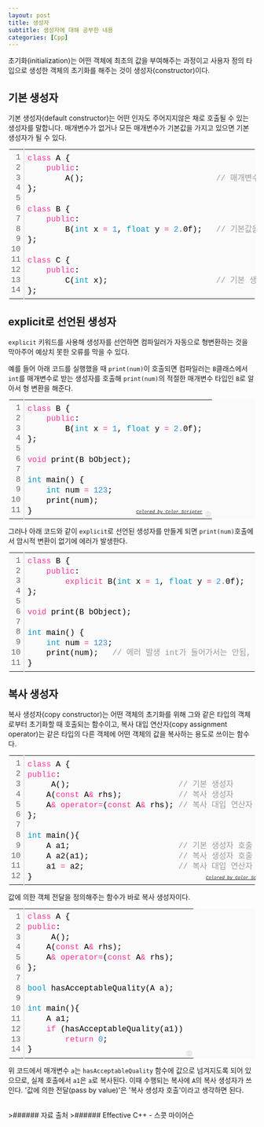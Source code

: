```yaml
---
layout: post
title: 생성자
subtitle: 생성자에 대해 공부한 내용
categories: [Cpp]
---
```

<p>초기화(initialization)는 어떤 객체에 최초의 값을 부여해주는 과정이고 사용자 정의 타입으로 생성한 객체의 초기화를 해주는 것이 생성자(constructor)이다.</p>
                        
<h2 class="section-heading">기본 생성자</h2>
<p>기본 생성자(default constructor)는 어떤 인자도 주어지지않은 채로 호출될 수 있는 생성자를 말합니다. 매개변수가 없거나 모든 매개변수가 기본값을 가지고 있으면 기본 생성자가 될 수 있다.</p>
<div class="colorscripter-code" style="color:#010101;font-family:Consolas, 'Liberation Mono', Menlo, Courier, monospace !important; position:relative !important;overflow:auto"><table class="colorscripter-code-table" style="margin:0;padding:0;border:none;background-color:#fafafa;border-radius:4px;" cellspacing="0" cellpadding="0"><tr><td style="padding:6px;border-right:2px solid #e5e5e5"><div style="margin:0;padding:0;word-break:normal;text-align:right;color:#666;font-family:Consolas, 'Liberation Mono', Menlo, Courier, monospace !important;line-height:130%"><div style="line-height:130%">1</div><div style="line-height:130%">2</div><div style="line-height:130%">3</div><div style="line-height:130%">4</div><div style="line-height:130%">5</div><div style="line-height:130%">6</div><div style="line-height:130%">7</div><div style="line-height:130%">8</div><div style="line-height:130%">9</div><div style="line-height:130%">10</div><div style="line-height:130%">11</div><div style="line-height:130%">12</div><div style="line-height:130%">13</div><div style="line-height:130%">14</div></div></td><td style="padding:6px 0;text-align:left"><div style="margin:0;padding:0;color:#010101;font-family:Consolas, 'Liberation Mono', Menlo, Courier, monospace !important;line-height:130%"><div style="padding:0 6px; white-space:pre; line-height:130%"><span style="color:#ff3399">class</span>&nbsp;A&nbsp;{</div><div style="padding:0 6px; white-space:pre; line-height:130%">&nbsp;&nbsp;&nbsp;&nbsp;<span style="color:#ff3399">public</span>:</div><div style="padding:0 6px; white-space:pre; line-height:130%">&nbsp;&nbsp;&nbsp;&nbsp;&nbsp;&nbsp;&nbsp;&nbsp;A();&nbsp;&nbsp;&nbsp;&nbsp;&nbsp;&nbsp;&nbsp;&nbsp;&nbsp;&nbsp;&nbsp;&nbsp;&nbsp;&nbsp;&nbsp;&nbsp;&nbsp;&nbsp;&nbsp;&nbsp;&nbsp;&nbsp;&nbsp;&nbsp;&nbsp;&nbsp;&nbsp;&nbsp;<span style="color:#999999">//&nbsp;매개변수가&nbsp;없는&nbsp;기본&nbsp;생성자</span></div><div style="padding:0 6px; white-space:pre; line-height:130%">};</div><div style="padding:0 6px; white-space:pre; line-height:130%">&nbsp;</div><div style="padding:0 6px; white-space:pre; line-height:130%"><span style="color:#ff3399">class</span>&nbsp;B&nbsp;{</div><div style="padding:0 6px; white-space:pre; line-height:130%">&nbsp;&nbsp;&nbsp;&nbsp;<span style="color:#ff3399">public</span>:</div><div style="padding:0 6px; white-space:pre; line-height:130%">&nbsp;&nbsp;&nbsp;&nbsp;&nbsp;&nbsp;&nbsp;&nbsp;B(<span style="color:#0099cc">int</span>&nbsp;x&nbsp;<span style="color:#039C43"></span><span style="color:#ff3399">=</span>&nbsp;<span style="color:#308ce5">1</span>,&nbsp;<span style="color:#0099cc">float</span>&nbsp;y&nbsp;<span style="color:#039C43"></span><span style="color:#ff3399">=</span>&nbsp;<span style="color:#308ce5">2.</span>0f);&nbsp;&nbsp;&nbsp;<span style="color:#999999">//&nbsp;기본값을&nbsp;갖고&nbsp;있는&nbsp;기본&nbsp;생성자</span></div><div style="padding:0 6px; white-space:pre; line-height:130%">};</div><div style="padding:0 6px; white-space:pre; line-height:130%">&nbsp;</div><div style="padding:0 6px; white-space:pre; line-height:130%"><span style="color:#ff3399">class</span>&nbsp;C&nbsp;{</div><div style="padding:0 6px; white-space:pre; line-height:130%">&nbsp;&nbsp;&nbsp;&nbsp;<span style="color:#ff3399">public</span>:</div><div style="padding:0 6px; white-space:pre; line-height:130%">&nbsp;&nbsp;&nbsp;&nbsp;&nbsp;&nbsp;&nbsp;&nbsp;C(<span style="color:#0099cc">int</span>&nbsp;x);&nbsp;&nbsp;&nbsp;&nbsp;&nbsp;&nbsp;&nbsp;&nbsp;&nbsp;&nbsp;&nbsp;&nbsp;&nbsp;&nbsp;&nbsp;&nbsp;&nbsp;&nbsp;&nbsp;&nbsp;&nbsp;&nbsp;&nbsp;<span style="color:#999999">//&nbsp;기본&nbsp;생성자가&nbsp;아님</span></div><div style="padding:0 6px; white-space:pre; line-height:130%">};</div></div><div style="text-align:right;margin-top:-13px;margin-right:5px;font-size:9px;font-style:italic"><a href="http://colorscripter.com/info#e" target="_blank" style="color:#e5e5e5text-decoration:none">Colored by Color Scripter</a></div></td><td style="vertical-align:bottom;padding:0 2px 4px 0"><a href="http://colorscripter.com/info#e" target="_blank" style="text-decoration:none;color:white"><span style="font-size:9px;word-break:normal;background-color:#e5e5e5;color:white;border-radius:10px;padding:1px">cs</span></a></td></tr></table></div>                        

<h2 class="section-heading">explicit로 선언된 생성자</h2>
<p><code>explicit</code> 키워드를 사용해 생성자를 선언하면 컴파일러가 자동으로 형변환하는 것을 막아주어 예상치 못한 오류를 막을 수 있다.</p>
<p>예를 들어 아래 코드를 실행했을 때 <code>print(num)</code>이 호출되면 컴파일러는 <code>B</code>클래스에서 <code>int</code>를 매개변수로 받는 생성자를 호출해 <code>print(num)</code>의 적절한 매개변수 타입인 <code>B</code>로 알아서 형 변환을 해준다.</p>
<div class="colorscripter-code" style="color:#010101;font-family:Consolas, 'Liberation Mono', Menlo, Courier, monospace !important; position:relative !important;overflow:auto"><table class="colorscripter-code-table" style="margin:0;padding:0;border:none;background-color:#fafafa;border-radius:4px;" cellspacing="0" cellpadding="0"><tr><td style="padding:6px;border-right:2px solid #e5e5e5"><div style="margin:0;padding:0;word-break:normal;text-align:right;color:#666;font-family:Consolas, 'Liberation Mono', Menlo, Courier, monospace !important;line-height:130%"><div style="line-height:130%">1</div><div style="line-height:130%">2</div><div style="line-height:130%">3</div><div style="line-height:130%">4</div><div style="line-height:130%">5</div><div style="line-height:130%">6</div><div style="line-height:130%">7</div><div style="line-height:130%">8</div><div style="line-height:130%">9</div><div style="line-height:130%">10</div><div style="line-height:130%">11</div></div></td><td style="padding:6px 0;text-align:left"><div style="margin:0;padding:0;color:#010101;font-family:Consolas, 'Liberation Mono', Menlo, Courier, monospace !important;line-height:130%"><div style="padding:0 6px; white-space:pre; line-height:130%"><span style="color:#ff3399">class</span>&nbsp;B&nbsp;{</div><div style="padding:0 6px; white-space:pre; line-height:130%">&nbsp;&nbsp;&nbsp;&nbsp;<span style="color:#ff3399">public</span>:</div><div style="padding:0 6px; white-space:pre; line-height:130%">&nbsp;&nbsp;&nbsp;&nbsp;&nbsp;&nbsp;&nbsp;&nbsp;B(<span style="color:#0099cc">int</span>&nbsp;x&nbsp;<span style="color:#039C43"></span><span style="color:#ff3399">=</span>&nbsp;<span style="color:#308ce5">1</span>,&nbsp;<span style="color:#0099cc">float</span>&nbsp;y&nbsp;<span style="color:#039C43"></span><span style="color:#ff3399">=</span>&nbsp;<span style="color:#308ce5">2.</span>0f);</div><div style="padding:0 6px; white-space:pre; line-height:130%">};</div><div style="padding:0 6px; white-space:pre; line-height:130%">&nbsp;</div><div style="padding:0 6px; white-space:pre; line-height:130%"><span style="color:#ff3399">void</span>&nbsp;print(B&nbsp;bObject);</div><div style="padding:0 6px; white-space:pre; line-height:130%">&nbsp;</div><div style="padding:0 6px; white-space:pre; line-height:130%"><span style="color:#0099cc">int</span>&nbsp;main()&nbsp;{</div><div style="padding:0 6px; white-space:pre; line-height:130%">&nbsp;&nbsp;&nbsp;&nbsp;<span style="color:#0099cc">int</span>&nbsp;num&nbsp;<span style="color:#039C43"></span><span style="color:#ff3399">=</span>&nbsp;<span style="color:#308ce5">123</span>;</div><div style="padding:0 6px; white-space:pre; line-height:130%">&nbsp;&nbsp;&nbsp;&nbsp;print(num);</div><div style="padding:0 6px; white-space:pre; line-height:130%">}</div></div><div style="text-align:right;margin-top:-13px;margin-right:5px;font-size:9px;font-style:italic"><a href="http://colorscripter.com/info#e" target="_blank" style="color:#e5e5e5text-decoration:none">Colored by Color Scripter</a></div></td><td style="vertical-align:bottom;padding:0 2px 4px 0"><a href="http://colorscripter.com/info#e" target="_blank" style="text-decoration:none;color:white"><span style="font-size:9px;word-break:normal;background-color:#e5e5e5;color:white;border-radius:10px;padding:1px">cs</span></a></td></tr></table></div>
<p>그러나 아래 코드와 같이 <code>explicit</code>로 선언된 생성자를 만들게 되면 <code>print(num)</code>호출에서 암시적 변환이 없기에 에러가 발생한다.</p>
<div class="colorscripter-code" style="color:#010101;font-family:Consolas, 'Liberation Mono', Menlo, Courier, monospace !important; position:relative !important;overflow:auto"><table class="colorscripter-code-table" style="margin:0;padding:0;border:none;background-color:#fafafa;border-radius:4px;" cellspacing="0" cellpadding="0"><tr><td style="padding:6px;border-right:2px solid #e5e5e5"><div style="margin:0;padding:0;word-break:normal;text-align:right;color:#666;font-family:Consolas, 'Liberation Mono', Menlo, Courier, monospace !important;line-height:130%"><div style="line-height:130%">1</div><div style="line-height:130%">2</div><div style="line-height:130%">3</div><div style="line-height:130%">4</div><div style="line-height:130%">5</div><div style="line-height:130%">6</div><div style="line-height:130%">7</div><div style="line-height:130%">8</div><div style="line-height:130%">9</div><div style="line-height:130%">10</div><div style="line-height:130%">11</div></div></td><td style="padding:6px 0;text-align:left"><div style="margin:0;padding:0;color:#010101;font-family:Consolas, 'Liberation Mono', Menlo, Courier, monospace !important;line-height:130%"><div style="padding:0 6px; white-space:pre; line-height:130%"><span style="color:#ff3399">class</span>&nbsp;B&nbsp;{</div><div style="padding:0 6px; white-space:pre; line-height:130%">&nbsp;&nbsp;&nbsp;&nbsp;<span style="color:#ff3399">public</span>:</div><div style="padding:0 6px; white-space:pre; line-height:130%">&nbsp;&nbsp;&nbsp;&nbsp;&nbsp;&nbsp;&nbsp;&nbsp;<span style="color:#ff3399">explicit</span>&nbsp;B(<span style="color:#0099cc">int</span>&nbsp;x&nbsp;<span style="color:#039C43"></span><span style="color:#ff3399">=</span>&nbsp;<span style="color:#308ce5">1</span>,&nbsp;<span style="color:#0099cc">float</span>&nbsp;y&nbsp;<span style="color:#039C43"></span><span style="color:#ff3399">=</span>&nbsp;<span style="color:#308ce5">2.</span>0f);</div><div style="padding:0 6px; white-space:pre; line-height:130%">};</div><div style="padding:0 6px; white-space:pre; line-height:130%">&nbsp;</div><div style="padding:0 6px; white-space:pre; line-height:130%"><span style="color:#ff3399">void</span>&nbsp;print(B&nbsp;bObject);</div><div style="padding:0 6px; white-space:pre; line-height:130%">&nbsp;</div><div style="padding:0 6px; white-space:pre; line-height:130%"><span style="color:#0099cc">int</span>&nbsp;main()&nbsp;{</div><div style="padding:0 6px; white-space:pre; line-height:130%">&nbsp;&nbsp;&nbsp;&nbsp;<span style="color:#0099cc">int</span>&nbsp;num&nbsp;<span style="color:#039C43"></span><span style="color:#ff3399">=</span>&nbsp;<span style="color:#308ce5">123</span>;</div><div style="padding:0 6px; white-space:pre; line-height:130%">&nbsp;&nbsp;&nbsp;&nbsp;print(num);&nbsp;&nbsp;&nbsp;<span style="color:#999999">//&nbsp;에러&nbsp;발생&nbsp;int가&nbsp;들어가서는&nbsp;안됨,&nbsp;암시적&nbsp;변환도&nbsp;존재하지&nbsp;않음</span></div><div style="padding:0 6px; white-space:pre; line-height:130%">}</div></div><div style="text-align:right;margin-top:-13px;margin-right:5px;font-size:9px;font-style:italic"><a href="http://colorscripter.com/info#e" target="_blank" style="color:#e5e5e5text-decoration:none">Colored by Color Scripter</a></div></td><td style="vertical-align:bottom;padding:0 2px 4px 0"><a href="http://colorscripter.com/info#e" target="_blank" style="text-decoration:none;color:white"><span style="font-size:9px;word-break:normal;background-color:#e5e5e5;color:white;border-radius:10px;padding:1px">cs</span></a></td></tr></table></div>

<h2 class="section-heading">복사 생성자</h2>
<p>복사 생성자(copy constructor)는 어떤 객체의 초기화를 위해 그와 같은 타입의 객체로부터 초기화할 때 호출되는 함수이고, 복사 대입 연산자(copy assignment operator)는 같은 타입의 다른 객체에 어떤 객체의 값을 복사하는 용도로 쓰이는 함수다.</p>
<div class="colorscripter-code" style="color:#010101;font-family:Consolas, 'Liberation Mono', Menlo, Courier, monospace !important; position:relative !important;overflow:auto"><table class="colorscripter-code-table" style="margin:0;padding:0;border:none;background-color:#fafafa;border-radius:4px;" cellspacing="0" cellpadding="0"><tr><td style="padding:6px;border-right:2px solid #e5e5e5"><div style="margin:0;padding:0;word-break:normal;text-align:right;color:#666;font-family:Consolas, 'Liberation Mono', Menlo, Courier, monospace !important;line-height:130%"><div style="line-height:130%">1</div><div style="line-height:130%">2</div><div style="line-height:130%">3</div><div style="line-height:130%">4</div><div style="line-height:130%">5</div><div style="line-height:130%">6</div><div style="line-height:130%">7</div><div style="line-height:130%">8</div><div style="line-height:130%">9</div><div style="line-height:130%">10</div><div style="line-height:130%">11</div><div style="line-height:130%">12</div></div></td><td style="padding:6px 0;text-align:left"><div style="margin:0;padding:0;color:#010101;font-family:Consolas, 'Liberation Mono', Menlo, Courier, monospace !important;line-height:130%"><div style="padding:0 6px; white-space:pre; line-height:130%"><span style="color:#ff3399">class</span>&nbsp;A&nbsp;{</div><div style="padding:0 6px; white-space:pre; line-height:130%"><span style="color:#ff3399">public</span>:</div><div style="padding:0 6px; white-space:pre; line-height:130%">&nbsp;&nbsp;&nbsp;&nbsp;&nbsp;A();&nbsp;&nbsp;&nbsp;&nbsp;&nbsp;&nbsp;&nbsp;&nbsp;&nbsp;&nbsp;&nbsp;&nbsp;&nbsp;&nbsp;&nbsp;&nbsp;&nbsp;&nbsp;&nbsp;&nbsp;&nbsp;&nbsp;&nbsp;<span style="color:#999999">//&nbsp;기본&nbsp;생성자</span></div><div style="padding:0 6px; white-space:pre; line-height:130%">&nbsp;&nbsp;&nbsp;&nbsp;A(<span style="color:#ff3399">const</span>&nbsp;A<span style="color:#039C43"></span><span style="color:#ff3399">&amp;</span>&nbsp;rhs);&nbsp;&nbsp;&nbsp;&nbsp;&nbsp;&nbsp;&nbsp;&nbsp;&nbsp;&nbsp;&nbsp;&nbsp;<span style="color:#999999">//&nbsp;복사&nbsp;생성자</span></div><div style="padding:0 6px; white-space:pre; line-height:130%">&nbsp;&nbsp;&nbsp;&nbsp;A<span style="color:#039C43"></span><span style="color:#ff3399">&amp;</span>&nbsp;<span style="color:#ff3399">operator</span><span style="color:#ff3399">=</span>(<span style="color:#ff3399">const</span>&nbsp;A<span style="color:#039C43"></span><span style="color:#ff3399">&amp;</span>&nbsp;rhs);&nbsp;<span style="color:#999999">//&nbsp;복사&nbsp;대입&nbsp;연산자&nbsp;&nbsp;&nbsp;&nbsp;</span></div><div style="padding:0 6px; white-space:pre; line-height:130%">};</div><div style="padding:0 6px; white-space:pre; line-height:130%">&nbsp;</div><div style="padding:0 6px; white-space:pre; line-height:130%"><span style="color:#0099cc">int</span>&nbsp;main(){</div><div style="padding:0 6px; white-space:pre; line-height:130%">&nbsp;&nbsp;&nbsp;&nbsp;A&nbsp;a1;&nbsp;&nbsp;&nbsp;&nbsp;&nbsp;&nbsp;&nbsp;&nbsp;&nbsp;&nbsp;&nbsp;&nbsp;&nbsp;&nbsp;&nbsp;&nbsp;&nbsp;&nbsp;&nbsp;&nbsp;&nbsp;&nbsp;&nbsp;<span style="color:#999999">//&nbsp;기본&nbsp;생성자&nbsp;호출</span></div><div style="padding:0 6px; white-space:pre; line-height:130%">&nbsp;&nbsp;&nbsp;&nbsp;A&nbsp;a2(a1);&nbsp;&nbsp;&nbsp;&nbsp;&nbsp;&nbsp;&nbsp;&nbsp;&nbsp;&nbsp;&nbsp;&nbsp;&nbsp;&nbsp;&nbsp;&nbsp;&nbsp;&nbsp;&nbsp;<span style="color:#999999">//&nbsp;복사&nbsp;생성자&nbsp;호출</span></div><div style="padding:0 6px; white-space:pre; line-height:130%">&nbsp;&nbsp;&nbsp;&nbsp;a1&nbsp;<span style="color:#039C43"></span><span style="color:#ff3399">=</span>&nbsp;a2;&nbsp;&nbsp;&nbsp;&nbsp;&nbsp;&nbsp;&nbsp;&nbsp;&nbsp;&nbsp;&nbsp;&nbsp;&nbsp;&nbsp;&nbsp;&nbsp;&nbsp;&nbsp;&nbsp;&nbsp;<span style="color:#999999">//&nbsp;복사&nbsp;대입&nbsp;연산자&nbsp;호출</span></div><div style="padding:0 6px; white-space:pre; line-height:130%">}</div></div><div style="text-align:right;margin-top:-13px;margin-right:5px;font-size:9px;font-style:italic"><a href="http://colorscripter.com/info#e" target="_blank" style="color:#e5e5e5text-decoration:none">Colored by Color Scripter</a></div></td><td style="vertical-align:bottom;padding:0 2px 4px 0"><a href="http://colorscripter.com/info#e" target="_blank" style="text-decoration:none;color:white"><span style="font-size:9px;word-break:normal;background-color:#e5e5e5;color:white;border-radius:10px;padding:1px">cs</span></a></td></tr></table></div>
<p>값에 의한 객체 전달을 정의해주는 함수가 바로 복사 생성자이다.</p>
<div class="colorscripter-code" style="color:#010101;font-family:Consolas, 'Liberation Mono', Menlo, Courier, monospace !important; position:relative !important;overflow:auto"><table class="colorscripter-code-table" style="margin:0;padding:0;border:none;background-color:#fafafa;border-radius:4px;" cellspacing="0" cellpadding="0"><tr><td style="padding:6px;border-right:2px solid #e5e5e5"><div style="margin:0;padding:0;word-break:normal;text-align:right;color:#666;font-family:Consolas, 'Liberation Mono', Menlo, Courier, monospace !important;line-height:130%"><div style="line-height:130%">1</div><div style="line-height:130%">2</div><div style="line-height:130%">3</div><div style="line-height:130%">4</div><div style="line-height:130%">5</div><div style="line-height:130%">6</div><div style="line-height:130%">7</div><div style="line-height:130%">8</div><div style="line-height:130%">9</div><div style="line-height:130%">10</div><div style="line-height:130%">11</div><div style="line-height:130%">12</div><div style="line-height:130%">13</div><div style="line-height:130%">14</div></div></td><td style="padding:6px 0;text-align:left"><div style="margin:0;padding:0;color:#010101;font-family:Consolas, 'Liberation Mono', Menlo, Courier, monospace !important;line-height:130%"><div style="padding:0 6px; white-space:pre; line-height:130%"><span style="color:#ff3399">class</span>&nbsp;A&nbsp;{</div><div style="padding:0 6px; white-space:pre; line-height:130%"><span style="color:#ff3399">public</span>:</div><div style="padding:0 6px; white-space:pre; line-height:130%">&nbsp;&nbsp;&nbsp;&nbsp;&nbsp;A();</div><div style="padding:0 6px; white-space:pre; line-height:130%">&nbsp;&nbsp;&nbsp;&nbsp;A(<span style="color:#ff3399">const</span>&nbsp;A<span style="color:#039C43"></span><span style="color:#ff3399">&amp;</span>&nbsp;rhs);</div><div style="padding:0 6px; white-space:pre; line-height:130%">&nbsp;&nbsp;&nbsp;&nbsp;A<span style="color:#039C43"></span><span style="color:#ff3399">&amp;</span>&nbsp;<span style="color:#ff3399">operator</span><span style="color:#ff3399">=</span>(<span style="color:#ff3399">const</span>&nbsp;A<span style="color:#039C43"></span><span style="color:#ff3399">&amp;</span>&nbsp;rhs);</div><div style="padding:0 6px; white-space:pre; line-height:130%">};</div><div style="padding:0 6px; white-space:pre; line-height:130%">&nbsp;</div><div style="padding:0 6px; white-space:pre; line-height:130%"><span style="color:#0099cc">bool</span>&nbsp;hasAcceptableQuality(A&nbsp;a);</div><div style="padding:0 6px; white-space:pre; line-height:130%">&nbsp;</div><div style="padding:0 6px; white-space:pre; line-height:130%"><span style="color:#0099cc">int</span>&nbsp;main(){</div><div style="padding:0 6px; white-space:pre; line-height:130%">&nbsp;&nbsp;&nbsp;&nbsp;A&nbsp;a1;</div><div style="padding:0 6px; white-space:pre; line-height:130%">&nbsp;&nbsp;&nbsp;&nbsp;<span style="color:#ff3399">if</span>&nbsp;(hasAcceptableQuality(a1))</div><div style="padding:0 6px; white-space:pre; line-height:130%">&nbsp;&nbsp;&nbsp;&nbsp;&nbsp;&nbsp;&nbsp;&nbsp;<span style="color:#ff3399">return</span>&nbsp;<span style="color:#308ce5">0</span>;</div><div style="padding:0 6px; white-space:pre; line-height:130%">}</div></div></td><td style="vertical-align:bottom;padding:0 2px 4px 0"><a href="http://colorscripter.com/info#e" target="_blank" style="text-decoration:none;color:white"><span style="font-size:9px;word-break:normal;background-color:#e5e5e5;color:white;border-radius:10px;padding:1px">cs</span></a></td></tr></table></div>
<p>위 코드에서 매개변수 <code>a</code>는 <code>hasAcceptableQuality</code> 함수에 값으로 넘겨지도록 되어 있으므로, 실제 호출에서 <code>a1</code>은 <code>a</code>로 복사된다. 이때 수행되는 복사에 <code>A</code>의 복사 생성자가 쓰인다. '값에 의한 전달(pass by value)'은 '복사 생성자 호출'이라고 생각하면 된다.</p>

<br>
>###### 자료 출처  
>###### Effective C++ - 스콧 마이어슨